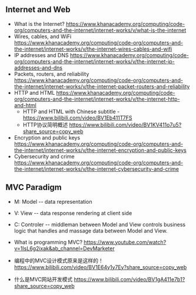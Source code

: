 ## Internet and Web

* What is the Internet?  https://www.khanacademy.org/computing/code-org/computers-and-the-internet/internet-works/v/what-is-the-internet
* Wires, cables, and WiFi  https://www.khanacademy.org/computing/code-org/computers-and-the-internet/internet-works/v/the-internet-wires-cables-and-wifi
* IP addresses and DNS  https://www.khanacademy.org/computing/code-org/computers-and-the-internet/internet-works/v/the-internet-ip-addresses-and-dns
* Packets, routers, and reliability  https://www.khanacademy.org/computing/code-org/computers-and-the-internet/internet-works/v/the-internet-packet-routers-and-reliability
* HTTP and HTML  https://www.khanacademy.org/computing/code-org/computers-and-the-internet/internet-works/v/the-internet-http-and-html
  * HTTP and HTML with Chinese subtitle - https://www.bilibili.com/video/BV1Eb411T7FS
  * HTTP协议简明概述 https://www.bilibili.com/video/BV1KV411o7u5?share_source=copy_web
* Encryption and public keys  https://www.khanacademy.org/computing/code-org/computers-and-the-internet/internet-works/v/the-internet-encryption-and-public-keys
* Cybersecurity and crime  https://www.khanacademy.org/computing/code-org/computers-and-the-internet/internet-works/v/the-internet-cybersecurity-and-crime


## MVC Paradigm

* M: Model  -- data representation
* V: View  -- data response rendering at client side
* C: Controler -- middleman between Model and View controls business logic that handles and massage data between Model and View.

* What is programming MVC?  https://www.youtube.com/watch?v=1IsL6g2ixak&ab_channel=DevMarketer
* 编程中的MVC设计模式原来是这样的！ https://www.bilibili.com/video/BV1E64y1y7Ey?share_source=copy_web
* 什么是MVC网站开发模式 https://www.bilibili.com/video/BV1gA411e7b1?share_source=copy_web

